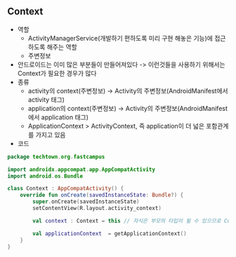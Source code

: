 ## Context
- 역할
	- ActivityManagerService(개발하기 편하도록 미리 구현 해놓은 기능)에 접근하도록 해주는 역할
	- 주변정보
- 안드로이드는 이미 많은 부분들이 만들어져있다 -> 이런것들을 사용하기 위해서는 Context가 필요한 경우가 많다
- 종류
	- activity의 context(주변정보) -> Activity의 주변정보(AndroidManifest에서 activity 태그)
	- application의 context(주변정보) -> Activity의 주변정보(AndroidManifest에서 application 태그)
	- ApplicationContext > ActivityContext, 즉 application이 더 넓은 포함관계를 가지고 있음
- 코드
```Kotlin
package techtown.org.fastcampus

import androidx.appcompat.app.AppCompatActivity
import android.os.Bundle

class Context : AppCompatActivity() {
    override fun onCreate(savedInstanceState: Bundle?) {
        super.onCreate(savedInstanceState)
        setContentView(R.layout.activity_context)

        val context : Context = this // 자식은 부모의 타입이 될 수 있으므로 Context를 쓸 수 있음

        val applicationContext  = getApplicationContext()
    }
}
```